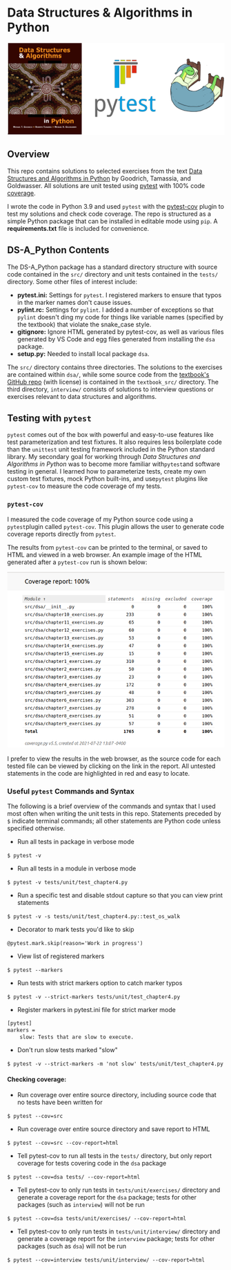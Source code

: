 # Data Structures & Algorithms in Python

<p align="center">
<img src="docs/img/dsa_python_logo.png" title="Data Structures & Algorithms in Python" alt="Data Structures & Algorithms in Python" width="600"/>
</p>

## Overview

This repo contains solutions to selected exercises from the text [Data Structures and Algorithms in Python](https://www.wiley.com/en-us/Data+Structures+and+Algorithms+in+Python-p-9781118290279) by Goodrich, Tamassia, and Goldwasser.  All solutions are unit tested using [pytest](https://docs.pytest.org/en/6.2.x/contents.html) with 100% code [coverage](https://coverage.readthedocs.io/en/coverage-5.5/index.html).

I wrote the code in Python 3.9 and used `pytest` with the [pytest-cov](https://pytest-cov.readthedocs.io/en/latest/) plugin to test my solutions and check code coverage.  The repo is structured as a simple Python package that can be installed in editable mode using `pip`.  A **requirements.txt** file is included for convenience.

## DS-A_Python Contents

The DS-A_Python package has a standard directory structure with source code contained in the `src/` directory and unit tests contained in the `tests/` directory.  Some other files of interest include:

- **pytest.ini:** Settings for `pytest`.  I registered markers to ensure that typos in the marker names don't cause issues.
- **pylint.rc:** Settings for `pylint`.  I added a number of exceptions so that `pylint` doesn't ding my code for things like variable names (specified by the textbook) that violate the snake_case style.
- **gitignore:** Ignore HTML generated by pytest-cov, as well as various files generated by VS Code and egg files generated from installing the `dsa` package.
- **setup.py:** Needed to install local package `dsa`.

The `src/` directory contains three directories.  The solutions to the exercises are contained within `dsa/`, while some source code from the [textbook's GitHub repo](https://github.com/mjwestcott/Goodrich) (with license) is contained in the `textbook_src/` directory.  The third directory, `interview/` consists of solutions to interview questions or exercises relevant to data structures and algorithms.

## Testing with `pytest`
`pytest` comes out of the box with powerful and easy-to-use features like test parameterization and test fixtures.  It also requires less boilerplate code than the `unittest` unit testing framework included in the Python standard library.  My secondary goal for working through *Data Structures and Algorithms in Python* was to become more familiar with`pytest`and software testing in general.  I learned how to parameterize tests, create my own custom test fixtures, mock Python built-ins, and use`pytest` plugins like `pytest-cov` to measure the code coverage of my tests.


### `pytest-cov`
I measured the code coverage of my Python source code using a `pytest`plugin called `pytest-cov`.  This plugin allows the user to generate code coverage reports directly from `pytest`.

The results from `pytest-cov` can be printed to the terminal, or saved to HTML and viewed in a web browser.  An example image of the HTML generated after a `pytest-cov` run is shown below:

<p align="center">
<img src="docs/img/coverage.png" title="Code coverage" alt="Code coverage" width="600"/>
</p>

I prefer to view the results in the web browser, as the source code for each tested file can be viewed by clicking on the link in the report.  All untested statements in the code are highlighted in red and easy to locate.


### Useful `pytest` Commands and Syntax

The following is a brief overview of the commands and syntax that I used most often when writing the unit tests in this repo.  Statements preceded by `$` indicate terminal commands; all other statements are Python code unless specified otherwise.

- Run all tests in package in verbose mode

`$ pytest -v`

- Run all tests in a module in verbose mode

`$ pytest -v tests/unit/test_chapter4.py`

- Run a specific test and disable stdout capture so that you can view print statements

`$ pytest -v -s tests/unit/test_chapter4.py::test_os_walk`

- Decorator to mark tests you'd like to skip

`@pytest.mark.skip(reason='Work in progress')`

- View list of registered markers

`$ pytest --markers`

- Run tests with strict markers option to catch marker typos

`$ pytest -v --strict-markers tests/unit/test_chapter4.py`

- Register markers in pytest.ini file for strict marker mode

```
[pytest]
markers =
    slow: Tests that are slow to execute.
```

- Don't run slow tests marked "slow"

`$ pytest -v --strict-markers -m 'not slow' tests/unit/test_chapter4.py`

#### Checking coverage:

- Run coverage over entire source directory, including source code that no tests have been written for

`$ pytest --cov=src`

- Run coverage over entire source directory and save report to HTML

`$ pytest --cov=src --cov-report=html`

- Tell pytest-cov to run all tests in the `tests/` directory, but only report coverage for tests covering code in the `dsa` package

`$ pytest --cov=dsa tests/ --cov-report=html`

- Tell pytest-cov to only run tests in `tests/unit/exercises/` directory and generate a coverage report for the `dsa` package; tests for other packages (such as `interview`) will not be run

`$ pytest --cov=dsa tests/unit/exercises/ --cov-report=html`

- Tell pytest-cov to only run tests in `tests/unit/interview/` directory and generate a coverage report for the `interview` package; tests for other packages (such as `dsa`) will not be run

`$ pytest --cov=interview tests/unit/interview/ --cov-report=html`
